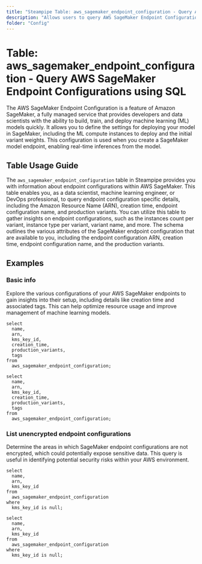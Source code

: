 ```yaml
---
title: "Steampipe Table: aws_sagemaker_endpoint_configuration - Query AWS SageMaker Endpoint Configurations using SQL"
description: "Allows users to query AWS SageMaker Endpoint Configurations to retrieve detailed information about each endpoint configuration in the AWS SageMaker service."
folder: "Config"
---
```


# Table: aws_sagemaker_endpoint_configuration - Query AWS SageMaker Endpoint Configurations using SQL

The AWS SageMaker Endpoint Configuration is a feature of Amazon SageMaker, a fully managed service that provides developers and data scientists with the ability to build, train, and deploy machine learning (ML) models quickly. It allows you to define the settings for deploying your model in SageMaker, including the ML compute instances to deploy and the initial variant weights. This configuration is used when you create a SageMaker model endpoint, enabling real-time inferences from the model.

## Table Usage Guide

The `aws_sagemaker_endpoint_configuration` table in Steampipe provides you with information about endpoint configurations within AWS SageMaker. This table enables you, as a data scientist, machine learning engineer, or DevOps professional, to query endpoint configuration specific details, including the Amazon Resource Name (ARN), creation time, endpoint configuration name, and production variants. You can utilize this table to gather insights on endpoint configurations, such as the instances count per variant, instance type per variant, variant name, and more. The schema outlines the various attributes of the SageMaker endpoint configuration that are available to you, including the endpoint configuration ARN, creation time, endpoint configuration name, and the production variants.

## Examples

### Basic info
Explore the various configurations of your AWS SageMaker endpoints to gain insights into their setup, including details like creation time and associated tags. This can help optimize resource usage and improve management of machine learning models.

```sql+postgres
select
  name,
  arn,
  kms_key_id,
  creation_time,
  production_variants,
  tags
from
  aws_sagemaker_endpoint_configuration;
```

```sql+sqlite
select
  name,
  arn,
  kms_key_id,
  creation_time,
  production_variants,
  tags
from
  aws_sagemaker_endpoint_configuration;
```

### List unencrypted endpoint configurations
Determine the areas in which SageMaker endpoint configurations are not encrypted, which could potentially expose sensitive data. This query is useful in identifying potential security risks within your AWS environment.

```sql+postgres
select
  name,
  arn,
  kms_key_id
from
  aws_sagemaker_endpoint_configuration
where
  kms_key_id is null;
```

```sql+sqlite
select
  name,
  arn,
  kms_key_id
from
  aws_sagemaker_endpoint_configuration
where
  kms_key_id is null;
```
